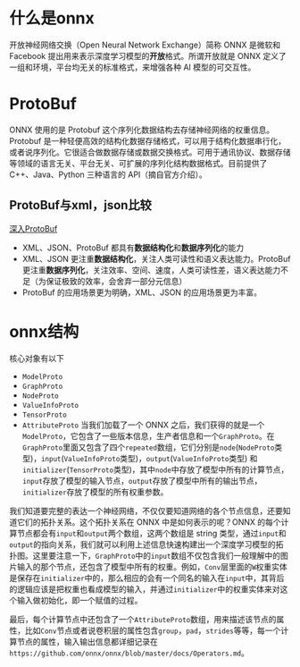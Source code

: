 
# 什么是onnx
开放神经网络交换（Open Neural Network Exchange）简称 ONNX 是微软和 Facebook 提出用来表示深度学习模型的**开放**格式。所谓开放就是 ONNX 定义了一组和环境，平台均无关的标准格式，来增强各种 AI 模型的可交互性。
# ProtoBuf
ONNX 使用的是 Protobuf 这个序列化数据结构去存储神经网络的权重信息。
Protobuf 是一种轻便高效的结构化数据存储格式，可以用于结构化数据串行化，或者说序列化。它很适合做数据存储或数据交换格式。可用于通讯协议、数据存储等领域的语言无关、平台无关、可扩展的序列化结构数据格式。目前提供了 C++、Java、Python 三种语言的 API（摘自官方介绍）。

## ProtoBuf与xml，json比较
[深入ProtoBuf](https://www.jianshu.com/p/a24c88c0526a)

- XML、JSON、ProtoBuf 都具有**数据结构化**和**数据序列化**的能力
- XML、JSON 更注重**数据结构化**，关注人类可读性和语义表达能力。ProtoBuf 更注重**数据序列化**，关注效率、空间、速度，人类可读性差，语义表达能力不足（为保证极致的效率，会舍弃一部分元信息）
- ProtoBuf 的应用场景更为明确，XML、JSON 的应用场景更为丰富。
# onnx结构

核心对象有以下
- `ModelProto`
- `GraphProto`
- `NodeProto`
- `ValueInfoProto`
- `TensorProto`
- `AttributeProto`
当我们加载了一个 ONNX 之后，我们获得的就是一个`ModelProto`，它包含了一些版本信息，生产者信息和一个`GraphProto`。在`GraphProto`里面又包含了四个`repeated`数组，它们分别是`node`(`NodeProto`类型)，`input`(`ValueInfoProto`类型)，`output`(`ValueInfoProto`类型) 和`initializer`(`TensorProto`类型)，其中`node`中存放了模型中所有的计算节点，`input`存放了模型的输入节点，`output`存放了模型中所有的输出节点，`initializer`存放了模型的所有权重参数。

我们知道要完整的表达一个神经网络，不仅仅要知道网络的各个节点信息，还要知道它们的拓扑关系。这个拓扑关系在 ONNX 中是如何表示的呢？ONNX 的每个计算节点都会有`input`和`output`两个数组，这两个数组是 string 类型，通过`input`和`output`的指向关系，我们就可以利用上述信息快速构建出一个深度学习模型的拓扑图。这里要注意一下，`GraphProto`中的`input`数组不仅包含我们一般理解中的图片输入的那个节点，还包含了模型中所有的权重。例如，`Conv`层里面的`W`权重实体是保存在`initializer`中的，那么相应的会有一个同名的输入在`input`中，其背后的逻辑应该是把权重也看成模型的输入，并通过`initializer`中的权重实体来对这个输入做初始化，即一个赋值的过程。

最后，每个计算节点中还包含了一个`AttributeProto`数组，用来描述该节点的属性，比如`Conv`节点或者说卷积层的属性包含`group`，`pad`，`strides`等等，每一个计算节点的属性，输入输出信息都详细记录在`https://github.com/onnx/onnx/blob/master/docs/Operators.md`。